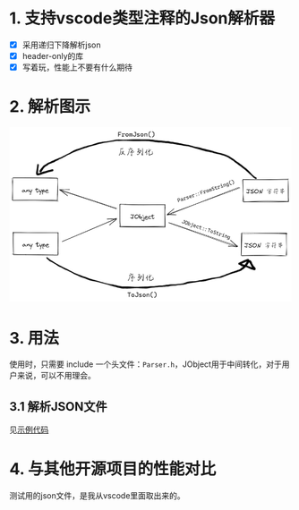 # 1. 支持vscode类型注释的Json解析器
-[x] 采用递归下降解析json
-[x] header-only的库
-[x] 写着玩，性能上不要有什么期待
# 2. 解析图示
![示例.svg](images/exp.png)
# 3. 用法
使用时，只需要 include 一个头文件：`Parser.h`，JObject用于中间转化，对于用户来说，可以不用理会。
## 3.1 解析JSON文件
见[示例代码](./src/test_Json_Parser.cpp)

# 4. 与其他开源项目的性能对比
测试用的json文件，是我从vscode里面取出来的。